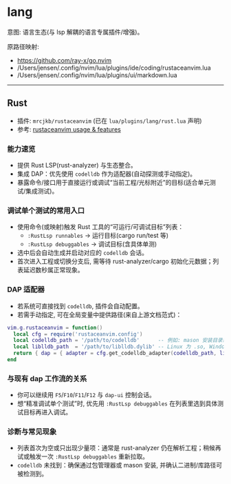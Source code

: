 # lang

意图: 语言生态(与 lsp 解耦的语言专属插件/增强)。

原路径映射:

- <https://github.com/ray-x/go.nvim>
- /Users/jensen/.config/nvim/lua/plugins/ide/coding/rustaceanvim.lua
- /Users/jensen/.config/nvim/lua/plugins/ui/markdown.lua

---

## Rust

- 插件: `mrcjkb/rustaceanvim` (已在 `lua/plugins/lang/rust.lua` 声明)
- 参考: [rustaceanvim usage & features](https://github.com/mrcjkb/rustaceanvim#books-usage--features)

### 能力速览

- 提供 Rust LSP(rust-analyzer) 与生态整合。
- 集成 DAP：优先使用 `codelldb` 作为适配器(自动探测或手动指定)。
- 暴露命令/接口用于直接运行或调试“当前工程/光标附近”的目标(适合单元测试/集成测试)。

### 调试单个测试的常用入口

- 使用命令(或映射)触发 Rust 工具的“可运行/可调试目标”列表：
    - `:RustLsp runnables` → 运行目标(cargo run/test 等)
    - `:RustLsp debuggables` → 调试目标(含具体单测)
- 选中后会自动生成并启动对应的 `codelldb` 会话。
- 首次进入工程或切换分支后, 需等待 rust-analyzer/cargo 初始化元数据；列表延迟数秒属正常现象。

### DAP 适配器

- 若系统可直接找到 `codelldb`, 插件会自动配置。
- 若需手动指定, 可在全局变量中提供路径(来自上游文档范式)：

```lua
vim.g.rustaceanvim = function()
  local cfg = require('rustaceanvim.config')
  local codelldb_path = '/path/to/codelldb'      -- 例如: mason 安装目录或 VSCode 扩展目录
  local liblldb_path  = '/path/to/liblldb.dylib' -- Linux 为 .so, Windows 为 .dll
  return { dap = { adapter = cfg.get_codelldb_adapter(codelldb_path, liblldb_path), }, }
end
```

### 与现有 dap 工作流的关系

- 你可以继续用 `F5`/`F10`/`F11`/`F12` 与 `dap-ui` 控制会话。
- 想“精准调试单个测试”时, 优先用 `:RustLsp debuggables` 在列表里选到具体测试目标再进入调试。

### 诊断与常见现象

- 列表首次为空或只出现少量项：通常是 rust-analyzer 仍在解析工程；稍候再试或触发一次 `:RustLsp debuggables` 重新拉取。
- `codelldb` 未找到：确保通过包管理器或 mason 安装, 并确认二进制/库路径可被检测到。
